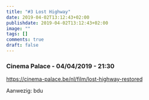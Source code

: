 ```yaml
---
title: "#3 Lost Highway"
date: 2019-04-02T13:12:43+02:00
publishdate: 2019-04-02T13:12:43+02:00
image: ""
tags: []
comments: true
draft: false
---
```


### Cinema Palace - 04/04/2019 - 21:30

<https://cinema-palace.be/nl/film/lost-highway-restored>

Aanwezig: bdu